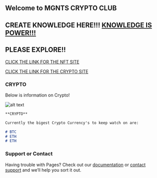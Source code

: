 ## Welcome to MGNTS CRYPTO CLUB

## CREATE KNOWLEDGE HERE!!! [KNOWLEDGE IS POWER!!!](https://www.reddit.com/r/CryptoCurrency/) 

## PLEASE EXPLORE!!

[CLICK THE LINK FOR THE NFT SITE](https://mgnts-crypto-club.github.io/nft/) 

[CLICK THE LINK FOR THE CRYPTO SITE](https://mgnts-crypto-club.github.io/)

### CRYPTO

Below is information on Crypto!

![alt text](https://github.com/mgnts-crypto-club/mgnts-crypto-club.github.io/blob/main/image1.png?raw=true)

```markdown
**CRYPTO**

Currently the bigest Crypto Currency's to keep watch on are:

# BTC
# ETH
# ETH


```


### Support or Contact

Having trouble with Pages? Check out our [documentation](https://docs.github.com/categories/github-pages-basics/) or [contact support](https://support.github.com/contact) and we’ll help you sort it out.
